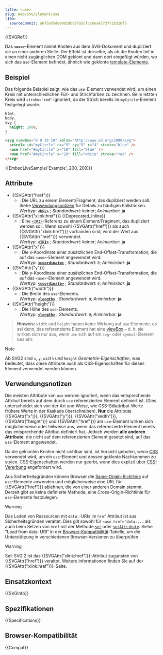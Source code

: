 ```yaml
---
title: <use>
slug: Web/SVG/Element/use
l10n:
  sourceCommit: a075805de90029b65fa5cfcc8ea43737728320f5
---
```


{{SVGRef}}

Das **`<use>`**-Element nimmt Knoten aus dem SVG-Dokument und dupliziert sie an einer anderen Stelle. Der Effekt ist derselbe, als ob die Knoten tief in einen nicht zugänglichen DOM geklont und dann dort eingefügt würden, wo sich das `use`-Element befindet, ähnlich wie geklonte [template-Elemente](/de/docs/Web/HTML/Element/template).

## Beispiel

Das folgende Beispiel zeigt, wie das `use`-Element verwendet wird, um einen Kreis mit unterschiedlichen Füll- und Strichfarben zu zeichnen. Beim letzten Kreis wird `stroke="red"` ignoriert, da der Strich bereits im `myCircle`-Element festgelegt wurde.

```css hidden
html,
body,
svg {
  height: 100%;
}
```

```html
<svg viewBox="0 0 30 10" xmlns="http://www.w3.org/2000/svg">
  <circle id="myCircle" cx="5" cy="5" r="4" stroke="blue" />
  <use href="#myCircle" x="10" fill="blue" />
  <use href="#myCircle" x="20" fill="white" stroke="red" />
</svg>
```

{{EmbedLiveSample('Example', 200, 200)}}

## Attribute

- {{SVGAttr("href")}}
  - : Die URL zu einem Element/Fragment, das dupliziert werden soll. Siehe [Verwendungsnotizen](#verwendungsnotizen) für Details zu häufigen Fallstricken.<br/> _Werttyp_: [**`<URL>`**](/de/docs/Web/SVG/Content_type#url) ; _Standardwert_: keiner; _Animierbar_: **ja**
- {{SVGAttr("xlink:href")}} {{Deprecated_Inline}}
  - : Eine [`<IRI>`](/de/docs/Web/SVG/Content_type#iri)-Referenz zu einem Element/Fragment, das dupliziert werden soll. Wenn sowohl {{SVGAttr("href")}} als auch {{SVGAttr("xlink:href")}} vorhanden sind, wird der Wert aus {{SVGAttr("href")}} verwendet.<br/> _Werttyp_: [**`<IRI>`**](/de/docs/Web/SVG/Content_type#iri) ; _Standardwert_: keiner; _Animierbar_: **ja**
- {{SVGAttr("x")}}
  - : Die x-Koordinate einer zusätzlichen End-Offset-Transformation, die auf das `<use>`-Element angewendet wird.<br/> _Werttyp_: [**`<coordinate>`**](/de/docs/Web/SVG/Content_type#coordinate) ; _Standardwert_: `0`; _Animierbar_: **ja**
- {{SVGAttr("y")}}
  - : Die y-Koordinate einer zusätzlichen End-Offset-Transformation, die auf das `<use>`-Element angewendet wird.<br/> _Werttyp_: [**`<coordinate>`**](/de/docs/Web/SVG/Content_type#coordinate) ; _Standardwert_: `0`; _Animierbar_: **ja**
- {{SVGAttr("width")}}
  - : Die Breite des `use`-Elements.<br/> _Werttyp_: [**`<length>`**](/de/docs/Web/SVG/Content_type#length) ; _Standardwert_: `0`; _Animierbar_: **ja**
- {{SVGAttr("height")}}
  - : Die Höhe des `use`-Elements.<br/> _Werttyp_: [**`<length>`**](/de/docs/Web/SVG/Content_type#length) ; _Standardwert_: `0`; _Animierbar_: **ja**

> **Hinweis:** `width` und `height` haben keine Wirkung auf `use`-Elemente, es sei denn, das referenzierte Element hat eine [viewBox](/de/docs/Web/SVG/Attribute/viewBox) – d. h. sie wirken sich nur aus, wenn `use` sich auf ein `svg`- oder `symbol`-Element bezieht.

> [!NOTE]
> Ab SVG2 sind `x`, `y`, `width` und `height` _Geometrie-Eigenschaften_, was bedeutet, dass diese Attribute auch als CSS-Eigenschaften für dieses Element verwendet werden können.

## Verwendungsnotizen

Die meisten Attribute von `use` werden ignoriert, wenn das entsprechende Attribut bereits auf dem durch `use` referenzierten Element definiert ist. (Dies unterscheidet sich von der Art und Weise, wie CSS-Stilattribut-Werte frühere Werte in der Kaskade überschreiben). **Nur** die Attribute {{SVGAttr("x")}}, {{SVGAttr("y")}}, {{SVGAttr("width")}}, {{SVGAttr("height")}} und {{SVGAttr("href")}} am `use`-Element wirken sich möglicherweise oder teilweise aus, wenn das referenzierte Element bereits das entsprechende Attribut definiert hat. Jedoch werden **alle anderen Attribute**, die nicht auf dem referenzierten Element gesetzt sind, auf das `use`-Element angewendet.

Da die geklonten Knoten nicht sichtbar sind, ist Vorsicht geboten, wenn [CSS](/de/docs/Web/CSS) verwendet wird, um ein `use`-Element und dessen geklonte Nachkommen zu stylen. CSS-Eigenschaften werden nur geerbt, wenn dies explizit über [CSS-Vererbung](/de/docs/Web/CSS/CSS_cascade/Inheritance) angefordert wird.

Aus Sicherheitsgründen können Browser die [Same-Origin-Richtlinie](/de/docs/Web/Security/Same-origin_policy) auf `use`-Elemente anwenden und möglicherweise eine URL für {{SVGAttr("href")}} ablehnen, die von einer anderen Domain stammt. Derzeit gibt es keine definierte Methode, eine Cross-Origin-Richtlinie für `use`-Elemente festzulegen.

> [!WARNING]
> Das Laden von Ressourcen mit `data:`-URIs im `href` Attribut ist aus Sicherheitsgründen veraltet. Dies gilt sowohl für `<use href="data:...` als auch beim Setzen von `href` mit der Methode [`set`](/de/docs/Web/SVG/Element/set) oder [`setAttribute`](/de/docs/Web/API/Element/setAttribute). Siehe "Load from data: URI" in der [Browser-Kompatibilität](#browser-kompatibilität)-Tabelle, um die Unterstützung in verschiedenen Browser-Versionen zu überprüfen.

> [!WARNING]
> Seit SVG 2 ist das {{SVGAttr("xlink:href")}}-Attribut zugunsten von {{SVGAttr("href")}} veraltet. Weitere Informationen finden Sie auf der {{SVGAttr("xlink:href")}}-Seite.

## Einsatzkontext

{{SVGInfo}}

## Spezifikationen

{{Specifications}}

## Browser-Kompatibilität

{{Compat}}

